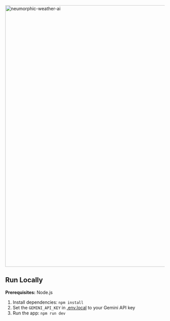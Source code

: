 
<img width="1529" height="824" alt="neumorphic-weather-ai" src="https://github.com/user-attachments/assets/7bf65ce8-149d-41ba-bfb6-778fa021846e" />

## Run Locally

**Prerequisites:**  Node.js


1. Install dependencies:
   `npm install`
2. Set the `GEMINI_API_KEY` in [.env.local](.env.local) to your Gemini API key
3. Run the app:
   `npm run dev`

